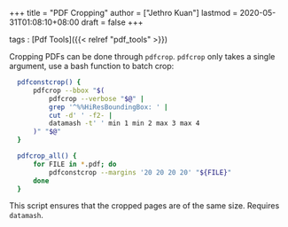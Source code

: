 +++
title = "PDF Cropping"
author = ["Jethro Kuan"]
lastmod = 2020-05-31T01:08:10+08:00
draft = false
+++

tags
: [Pdf Tools]({{< relref "pdf_tools" >}})

Cropping PDFs can be done through `pdfcrop`. `pdfcrop` only takes a
single argument, use a bash function to batch crop:

```bash
  pdfconstcrop() {
      pdfcrop --bbox "$(
          pdfcrop --verbose "$@" |
          grep '^%%HiResBoundingBox: ' |
          cut -d' ' -f2- |
          datamash -t' ' min 1 min 2 max 3 max 4
      )" "$@"
  }

  pdfcrop_all() {
      for FILE in *.pdf; do
          pdfconstcrop --margins '20 20 20 20' "${FILE}"
      done
  }
```

This script ensures that the cropped pages are of the same size.
Requires `datamash`.
